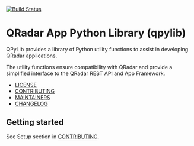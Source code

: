 [![Build Status](https://travis-ci.com/IBM/qpylib.svg?branch=master)](https://travis-ci.com/IBM/qpylib)

# QRadar App Python Library (qpylib)

QPyLib provides a library of Python utility functions to assist in developing QRadar applications.

The utility functions ensure compatibility with QRadar and provide a simplified interface to the QRadar REST API and App Framework.

* [LICENSE](LICENSE)
* [CONTRIBUTING](CONTRIBUTING.md)
* [MAINTAINERS](MAINTAINERS.md)
* [CHANGELOG](CHANGELOG.md)

## Getting started

See Setup section in [CONTRIBUTING](CONTRIBUTING.md#Setup).
